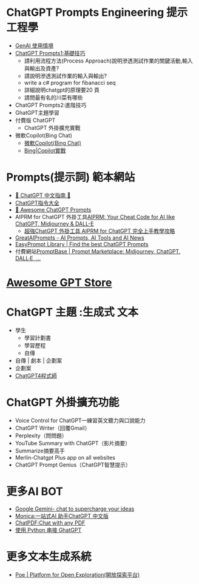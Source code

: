 # ChatGPT Prompts Engineering 提示工程學
- [GenAI 使用情境](ChatGPT_Usage.md)
- [ChatGPT Prompts1:基礎技巧](ChatGPT_Basic.md)
  - 請利用流程方法(Process Approach)說明滲透測試作業的關鍵活動,輸入與輸出及資產?
  - 請說明滲透測試作業的輸入與輸出?
  - write a c# program for fibanacci seq
  - 詳細說明chatgpt的原理要20 頁
  - 請問最有名的川菜有哪些
- ChatGPT Prompts2:進階技巧
- GhatGPT主題學習
- 付費版 ChatGPT
  - ChatGPT 外掛擴充實戰
- 微軟Copilot(Bing Chat)
  - [微軟Copilot(Bing Chat)](Bing.md)
  - [Bing|Copilot實戰](Bing_labs.md)

# Prompts(提示詞) 範本網站
- [🤖 ChatGPT 中文指南 🤖](https://github.com/EmbraceAGI/awesome-chatgpt-zh)
- [ChatGPT指令大全](https://www.explainthis.io/zh-hant/chatgpt)
- [🧠 Awesome ChatGPT Prompts](https://github.com/f/awesome-chatgpt-prompts)
- AIPRM for ChatGPT 外掛工具[AIPRM: Your Cheat Code for AI like ChatGPT, Midjourney & DALL-E](https://www.aiprm.com/)
  - [超強ChatGPT 外掛工具 AIPRM for ChatGPT 完全上手教學攻略](https://mrmad.com.tw/aiprm-for-chatgpt) 
- [GreatAIPrompts - AI Prompts, AI Tools and AI News](https://www.greataiprompts.com/)
- [EasyPrompt Library | Find the best ChatGPT Prompts](https://library.easyprompt.xyz/)
- 付費網站[PromptBase | Prompt Marketplace: Midjourney, ChatGPT, DALL·E, …](https://promptbase.com/)
# [Awesome GPT Store](https://github.com/devisasari/awesome-gpt-store#ai-art)

# ChatGPT 主題 :生成式 文本
- 學生
  - 學習計劃書
  - 學習歷程
  - 自傳 
- 自傳 | 劇本 | 企劃案 
- 企劃案
- [ChatGPT4程式師](AI4Programmer.md)

#  ChatGPT 外掛擴充功能
- Voice Control for ChatGPT—練習英文聽力與口說能力
- ChatGPT Writer（回覆Gmail）
- Perplexity（問問題）
- YouTube Summary with ChatGPT（影片摘要）
- Summarize摘要高手
- Merlin-Chatgpt Plus app on all websites
- ChatGPT Prompt Genius（ChatGPT智慧提示）

# 更多AI BOT
- [Google Gemini‎- chat to supercharge your ideas](https://gemini.google.com/)
- [Monica:一站式AI 助手ChatGPT 中文版](https://monica.im/)
- [ChatPDF:Chat with any PDF](https://www.chatpdf.com/)
- [使用 Python 串接 GhatGPT](https://steam.oxxostudio.tw/category/python/example/openai.html) 

# 更多文本生成系統
- [Poe | Platform for Open Exploration(開放探索平台)](https://poe.com/)

